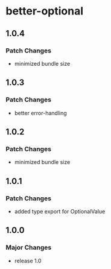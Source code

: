 # better-optional

## 1.0.4

### Patch Changes

- minimized bundle size

## 1.0.3

### Patch Changes

- better error-handling

## 1.0.2

### Patch Changes

- minimized bundle size

## 1.0.1

### Patch Changes

- added type export for OptionalValue

## 1.0.0

### Major Changes

- release 1.0
